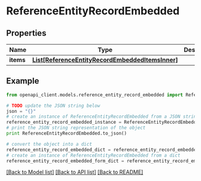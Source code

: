 # ReferenceEntityRecordEmbedded


## Properties
Name | Type | Description | Notes
------------ | ------------- | ------------- | -------------
**items** | [**List[ReferenceEntityRecordEmbeddedItemsInner]**](ReferenceEntityRecordEmbeddedItemsInner.md) |  | [optional] 

## Example

```python
from openapi_client.models.reference_entity_record_embedded import ReferenceEntityRecordEmbedded

# TODO update the JSON string below
json = "{}"
# create an instance of ReferenceEntityRecordEmbedded from a JSON string
reference_entity_record_embedded_instance = ReferenceEntityRecordEmbedded.from_json(json)
# print the JSON string representation of the object
print ReferenceEntityRecordEmbedded.to_json()

# convert the object into a dict
reference_entity_record_embedded_dict = reference_entity_record_embedded_instance.to_dict()
# create an instance of ReferenceEntityRecordEmbedded from a dict
reference_entity_record_embedded_form_dict = reference_entity_record_embedded.from_dict(reference_entity_record_embedded_dict)
```
[[Back to Model list]](../README.md#documentation-for-models) [[Back to API list]](../README.md#documentation-for-api-endpoints) [[Back to README]](../README.md)


